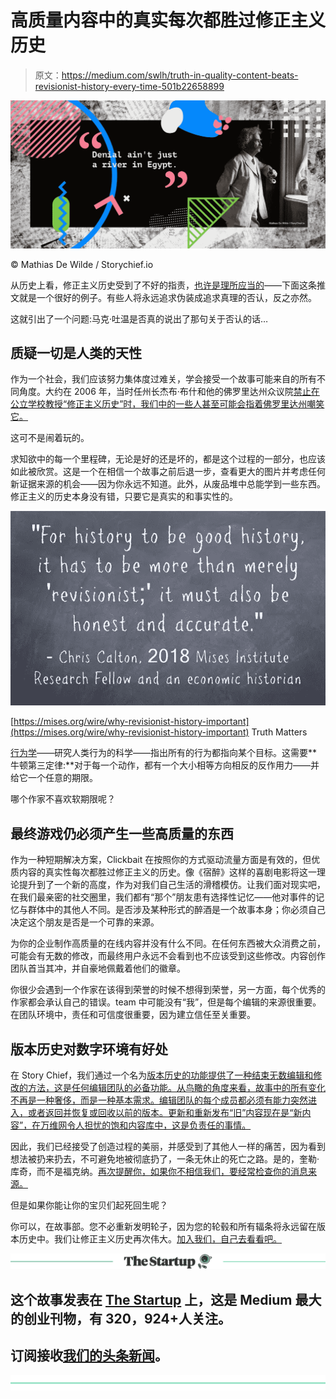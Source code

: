 # 高质量内容中的真实每次都胜过修正主义历史

> 原文：<https://medium.com/swlh/truth-in-quality-content-beats-revisionist-history-every-time-501b22658899>

![](img/605866ada7c8f6bd226f576857f0dac7.png)

© Mathias De Wilde / Storychief.io

从历史上看，修正主义历史受到了不好的指责，[也许是理所应当的](http://www.slate.com/blogs/schooled/2015/10/06/texas_textbook_controversy_roni_dean_burren_finds_omission_in_son_s_geography.html)——下面这条推文就是一个很好的例子。有些人将永远追求伪装成追求真理的否认，反之亦然。

这就引出了一个问题:马克·吐温是否真的说出了那句关于否认的话…

## 质疑一切是人类的天性

作为一个社会，我们应该努力集体度过难关，学会接受一个故事可能来自的所有不同角度。大约在 2006 年，当时任州长杰布·布什和他的佛罗里达州众议院[禁止在公立学校教授“修正主义历史”时，我们中的一些人甚至可能会指着佛罗里达州嘲笑它。](https://www.historians.org/news-and-advocacy/statements-and-resolutions-of-support-and-protest/aha-statement-on-the-2006-florida-education-bill)

这可不是闹着玩的。

求知欲中的每一个里程碑，无论是好的还是坏的，都是这个过程的一部分，也应该如此被欣赏。这是一个在相信一个故事之前后退一步，查看更大的图片并考虑任何新证据来源的机会——因为你永远不知道。此外，从废品堆中总能学到一些东西。修正主义的历史本身没有错，只要它是真实的和事实性的。

![](img/fd911d0c7d572bab88469e7ce7baaacc.png)

[https://mises.org/wire/why-revisionist-history-important](https://mises.org/wire/why-revisionist-history-important)
Truth Matters

[行为学](https://mises.org/library/praxeology-methodology-austrian-economics)——研究人类行为的科学——指出所有的行为都指向某个目标。这需要**牛顿第三定律:**对于每一个动作，都有一个大小相等方向相反的反作用力——并给它一个任意的期限。

哪个作家不喜欢软期限呢？

## 最终游戏仍必须产生一些高质量的东西

作为一种短期解决方案，Clickbait 在按照你的方式驱动流量方面是有效的，但优质内容的真实性每次都胜过修正主义的历史。像《宿醉》这样的喜剧电影将这一理论提升到了一个新的高度，作为对我们自己生活的滑稽模仿。让我们面对现实吧，在我们最亲密的社交圈里，我们都有“那个”朋友患有选择性记忆——他对事件的记忆与群体中的其他人不同。是否涉及某种形式的醉酒是一个故事本身；你必须自己决定这个朋友是否是一个可靠的来源。

为你的企业制作高质量的在线内容并没有什么不同。在任何东西被大众消费之前，可能会有无数的修改，而最终用户永远不会看到也不应该受到这些修改。内容创作团队首当其冲，并自豪地佩戴着他们的徽章。

你很少会遇到一个作家在该得到荣誉的时候不想得到荣誉，另一方面，每个优秀的作家都会承认自己的错误。team 中可能没有“我”，但是每个编辑的来源很重要。在团队环境中，责任和可信度很重要，因为建立信任至关重要。

## 版本历史对数字环境有好处

在 Story Chief，我们通过一个名为[版本历史的功能提供了一种结束无数编辑和修改的方法，这是任何编辑团队的必备功能。从鸟瞰的角度来看，故事中的所有变化不再是一种奢侈，而是一种基本需求。编辑团队的每个成员都必须有能力突然进入，或者返回并恢复或回收以前的版本。更新和重新发布“旧”内容现在是“新内容”，在万维网令人担忧的饱和内容库中，这是负责任的事情。](https://storychief.io/version-history)

因此，我们已经接受了创造过程的美丽，并感受到了其他人一样的痛苦，因为看到想法被扔来扔去，不可避免地被彻底扔了，一条无休止的死亡之路。是的，奎勒·库奇，而不是福克纳。[再次提醒你，如果你不相信我们，要经常检查你的消息来源。](http://www.slate.com/blogs/browbeat/2013/10/18/_kill_your_darlings_writing_advice_what_writer_really_said_to_murder_your.html)

但是如果你能让你的宝贝们起死回生呢？

你可以，在故事部。您不必重新发明轮子，因为您的轮毂和所有辐条将永远留在版本历史中。我们让修正主义历史再次伟大。[加入我们，自己去看看吧。](https://app.storychief.io/register)

[![](img/308a8d84fb9b2fab43d66c117fcc4bb4.png)](https://medium.com/swlh)

## 这个故事发表在 [The Startup](https://medium.com/swlh) 上，这是 Medium 最大的创业刊物，有 320，924+人关注。

## 订阅接收[我们的头条新闻](http://growthsupply.com/the-startup-newsletter/)。

[![](img/b0164736ea17a63403e660de5dedf91a.png)](https://medium.com/swlh)